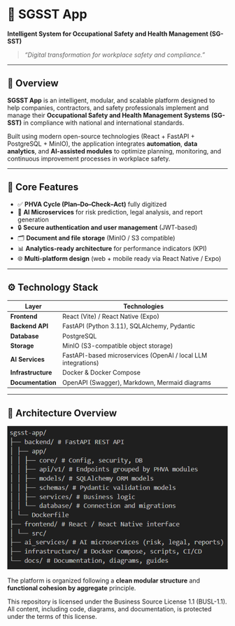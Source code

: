 # 🧩 SGSST App  
**Intelligent System for Occupational Safety and Health Management (SG-SST)**  

> _“Digital transformation for workplace safety and compliance.”_

---

## 📖 Overview

**SGSST App** is an intelligent, modular, and scalable platform designed to help companies, contractors, and safety professionals implement and manage their **Occupational Safety and Health Management Systems (SG-SST)** in compliance with national and international standards.

Built using modern open-source technologies (React + FastAPI + PostgreSQL + MinIO), the application integrates **automation**, **data analytics**, and **AI-assisted modules** to optimize planning, monitoring, and continuous improvement processes in workplace safety.

---

## 🧱 Core Features

- ✅ **PHVA Cycle (Plan–Do–Check–Act)** fully digitized  
- 🧠 **AI Microservices** for risk prediction, legal analysis, and report generation  
- 🔒 **Secure authentication and user management** (JWT-based)  
- 🗂️ **Document and file storage** (MinIO / S3 compatible)  
- 📊 **Analytics-ready architecture** for performance indicators (KPI)  
- 🌐 **Multi-platform design** (web + mobile ready via React Native / Expo)  

---

## ⚙️ Technology Stack

| Layer | Technologies |
|-------|---------------|
| **Frontend** | React (Vite) / React Native (Expo) |
| **Backend API** | FastAPI (Python 3.11), SQLAlchemy, Pydantic |
| **Database** | PostgreSQL |
| **Storage** | MinIO (S3-compatible object storage) |
| **AI Services** | FastAPI-based microservices (OpenAI / local LLM integrations) |
| **Infrastructure** | Docker & Docker Compose |
| **Documentation** | OpenAPI (Swagger), Markdown, Mermaid diagrams |

---

## 🧩 Architecture Overview

![Arquitecture](image.png)

The platform is organized following a **clean modular structure** and **functional cohesion by aggregate** principle.


This repository is licensed under the Business Source License 1.1 (BUSL-1.1).
All content, including code, diagrams, and documentation, is protected under the terms of this license.